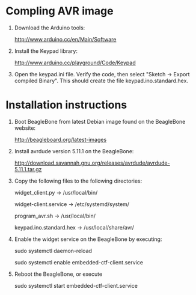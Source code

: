 # Compling AVR image

1. Download the Arduino tools:

    http://www.arduino.cc/en/Main/Software

2. Install the Keypad library:

    http://www.arduino.cc/playground/Code/Keypad

3. Open the keypad.ini file. Verify the code, then select
   "Sketch -> Export compiled Binary". This should create the file
   keypad.ino.standard.hex.

# Installation instructions

1. Boot BeagleBone from latest Debian image found on the BeagleBone website:

    http://beagleboard.org/latest-images

2. Install avrdude version 5.11.1 on the BeagleBone:

    http://download.savannah.gnu.org/releases/avrdude/avrdude-5.11.1.tar.gz

3. Copy the following files to the following directories:

    widget_client.py -> /usr/local/bin/
    
    widget-client.service -> /etc/systemd/system/
    
    program_avr.sh -> /usr/local/bin/
    
    keypad.ino.standard.hex -> /usr/local/share/avr/

4. Enable the widget service on the BeagleBone by executing:

    sudo systemctl daemon-reload
    
    sudo systemctl enable embedded-ctf-client.service

5. Reboot the BeagleBone, or execute

    sudo systemctl start embedded-ctf-client.service

